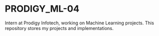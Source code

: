 # PRODIGY_ML-04
Intern at Prodigy Infotech, working on Machine Learning projects. This repository stores my projects and implementations.
